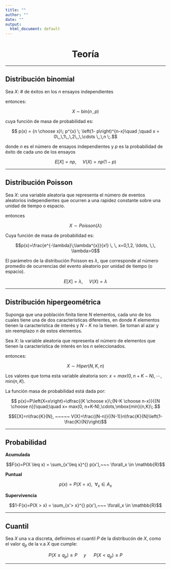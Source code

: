 ```yaml
---
title: ""
author: ""
date: ""
output:
  html_document: default
---
```


<h1> <center> Teoría </center> </h1>


<hr>


## Distribución binomial 


Sea $X$: # de éxitos en los $n$ ensayos independientes


entonces:


$$X\; \sim \; \mbox{bin}\left(n\,,\,p\right)$$

cuya función de masa de probabilidad es:

$$ p(x) = {n \choose x}\; p^{x} \; \left(1- p\right)^{n-x}\quad ;\quad x = 0\,,\,1\,,\,2\,,\,\cdots \,,\,n \;.$$

donde $n$ es el número de ensayos independientes y $p$ es la probabilidad de éxito de cada uno de los ensayos

$$E[X]=np, ~~~~~ V(X)=np(1-p)$$ 


<hr>

## Distribución Poisson

Sea $X$: una variable aleatoria que representa el número de eventos aleatorios independientes que ocurren a una rapidez constante sobre una unidad de tiempo o espacio.



entonces 


$$X \sim Poisson(\lambda)$$ 

Cuya función de masa de probabilidad es:


$$p(x)=\frac{e^{-\lambda}\;\lambda^{x}}{x!} \, \, x=0,1,2, \ldots, \,\, \lambda>0$$




El parámetro de la distribución Poisson es $\lambda$, que corresponde al número promedio de ocurrencias del evento aleatorio por unidad de tiempo (o espacio).

$$E[X]=\lambda, ~~~~~ V(X)= \lambda$$

<hr>

## Distribución hipergeométrica


Suponga que una población finita tiene $N$ elementos, cada uno de los cuales tiene una de dos características diferentes, en donde $K$ elementos tienen la característica de interés y $N-K$ no la tienen. Se toman al azar y sin reemplazo $n$ de estos elementos.

Sea $X:$ la variable aleatoria que representa el número de elementos que tienen la característica de interés en los $n$ seleccionados.

entonces:


$$X \sim Hiper(N,K,n)$$

Los valores que toma esta variable aleatoria son: $x=max(0, n+K-N),\cdots,\mbox{min}(n,K)$.

La función masa de probabilidad está dada por:

$$ p(x)=P\left(X=x\right)=\dfrac{{K \choose x}\;{N-K \choose n-x}}{{N \choose n}}\quad;\quad x= max(0, n+K-N),\cdots,\mbox{min}(n,K)\;.$$


$$E[X]=n\frac{K}{N}, ~~~~~ V(X)=\frac{(N-n)}{(N-1)}n\frac{K}{N}\left(1-\frac{K}{N}\right)$$

<hr>

## Probabilidad 


**Acumulada**


$$F(x)=P(X \leq x) = \sum_{x'\leq x}^{} p(x'),~~~ \forall_x \in  \mathbb{R}$$


**Puntual**


$$p(x)=P(X=x),~~ \forall_x \in A_x$$


**Supervivencia**


$$1-F(x)=P(X > x) = \sum_{x'> x}^{} p(x'),~~~ \forall_x \in  \mathbb{R}$$
<hr>

## Cuantil

Sea $X$ una v.a discreta, definimos el cuantil $P$ de la distribucón de $X$, como el valor $q_p$ de la v.a $X$ que cumple:

$$P(X \leq q_p) \geq P ~~~~~ y ~~~~~~ P(X < q_p) \leq P$$
<hr>